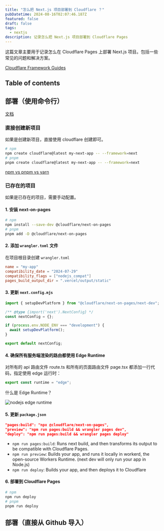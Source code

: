 ```yaml
---
title: "怎么把 Next.js 项目部署到 Cloudflare ？"
pubDatetime: 2024-08-16T02:07:46.187Z
featured: false
draft: false
tags:
  - nextjs
description: 记录怎么把 Next.js 项目部署到 Cloudflare Pages
---
```


这篇文章主要用于记录怎么在 Cloudflare Pages 上部署 Next.js 项目。包括一些常见的问题和解决方案。

[Cloudflare Framework Guides](https://developers.cloudflare.com/pages/framework-guides/nextjs/ssr/)

## Table of contents

## 部署（使用命令行）

[文档](https://developers.cloudflare.com/pages/framework-guides/nextjs/ssr/get-started/)

### 直接创建新项目

如果是创建新项目，直接使用 cloudflare 创建即可。

```bash
# npm
npm create cloudflare@latest my-next-app -- --framework=next
# pnpm
pnpm create cloudflare@latest my-next-app -- --framework=next
```
[npm vs pnpm vs yarn](/posts/npm-pnpm-yarn-diferences-and-commands)

### 已存在的项目

如果是已存在的项目，需要手动配置。

#### 1. 安装 next-on-pages

```bash
# npm
npm install --save-dev @cloudflare/next-on-pages
# pnpm
pnpm add -D @cloudflare/next-on-pages
```

#### 2. 添加 `wrangler.toml` 文件

在项目根目录创建 `wrangler.toml`

```toml
name = "my-app"
compatibility_date = "2024-07-29"
compatibility_flags = ["nodejs_compat"]
pages_build_output_dir = ".vercel/output/static"
```

#### 3. 更新 `next.config.mjs`

```js
import { setupDevPlatform } from "@cloudflare/next-on-pages/next-dev";

/** @type {import('next').NextConfig} */
const nextConfig = {};

if (process.env.NODE_ENV === "development") {
  await setupDevPlatform();
}

export default nextConfig;
```

#### 4. 确保所有服务端渲染的路由都使用 Edge Runtime

对所有的 api 路由文件 route.ts 和所有的页面路由文件 page.tsx 都添加一行代码，指定使用 edge 运行时：

```js
export const runtime = "edge";
```

什么是 Edge Runtime？

![nodejs edge runtime](@assets/images/nodejs-edge-runtime.jpg)

#### 5. 更新 `package.json`

```json
"pages:build": "npx @cloudflare/next-on-pages",
"preview": "npm run pages:build && wrangler pages dev",
"deploy": "npm run pages:build && wrangler pages deploy"
```

* `npm run pages:build`: Runs next build, and then transforms its output to be compatible with Cloudflare Pages.
* `npm run preview`: Builds your app, and runs it locally in workerd, the open-source Workers Runtime. (next dev will only run your app in Node.js)
* `npm run deploy`: Builds your app, and then deploys it to Cloudflare

#### 6. 部署到 Cloudflare Pages

```bash
# npm
npm run deploy
# pnpm
pnpm run deploy
```
## 部署（直接从 Github 导入）
